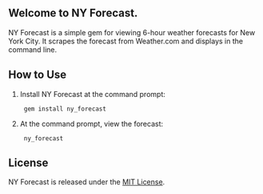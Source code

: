 ## Welcome to NY Forecast.

NY Forecast is a simple gem for viewing 6-hour weather forecasts for New York City. It scrapes the forecast from Weather.com and displays in the command line.

## How to Use

1. Install NY Forecast at the command prompt:

        gem install ny_forecast

2. At the command prompt, view the forecast:

        ny_forecast

## License

NY Forecast is released under the [MIT License](http://www.opensource.org/licenses/MIT).
